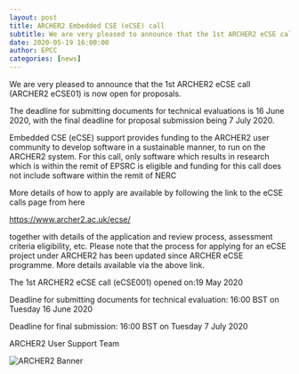 ```yaml
---
layout: post
title: ARCHER2 Embedded CSE (eCSE) call
subtitle: We are very pleased to announce that the 1st ARCHER2 eCSE call (ARCHER2 eCSE01) is now open for proposals
date: 2020-05-19 16:00:00
author: EPCC
categories: [news]
---
```


We are very pleased to announce that the 1st ARCHER2 eCSE call (ARCHER2 eCSE01) is now open for proposals.

The deadline for submitting documents for technical evaluations is 16 June 2020, with the final deadline for proposal submission being 7 July 2020.

Embedded CSE (eCSE) support provides funding to the ARCHER2 user community to develop software in a sustainable manner, to run on the ARCHER2 system. For this call, only software which results in research which is within the remit of EPSRC is eligible and funding for this call does not include software within the remit of NERC

More details of how to apply are available by following the link to the eCSE calls page from here

https://www.archer2.ac.uk/ecse/

together with details of the application and review process, assessment criteria eligibility, etc. Please note that the process for applying for an eCSE project under ARCHER2 has been updated since ARCHER eCSE programme. More details available via the above link.

The 1st ARCHER2 eCSE call (eCSE001) opened on:19 May 2020

Deadline for submitting documents for technical evaluation: 16:00 BST on Tuesday 16 June 2020

Deadline for final submission: 16:00 BST on Tuesday 7 July 2020


ARCHER2 User Support Team

<img src="{{ site.baseurl }}/img/news/2020-03-13_archer2_banner.png" alt="ARCHER2 Banner"/>
